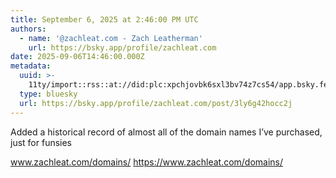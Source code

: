 ```yaml
---
title: September 6, 2025 at 2:46:00 PM UTC
authors:
  - name: '@zachleat.com - Zach Leatherman'
    url: https://bsky.app/profile/zachleat.com
date: 2025-09-06T14:46:00.000Z
metadata:
  uuid: >-
    11ty/import::rss::at://did:plc:xpchjovbk6sxl3bv74z7cs54/app.bsky.feed.post/3ly6g42hocc2j
  type: bluesky
  url: https://bsky.app/profile/zachleat.com/post/3ly6g42hocc2j
---
```

Added a historical record of almost all of the domain names I’ve purchased, just for funsies

www.zachleat.com/domains/
https://www.zachleat.com/domains/